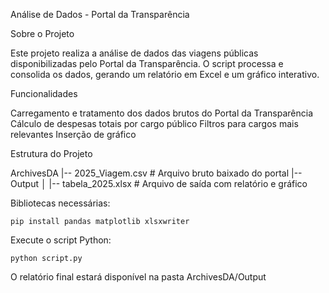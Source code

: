 Análise de Dados - Portal da Transparência

Sobre o Projeto

  Este projeto realiza a análise de dados das viagens públicas disponibilizadas pelo Portal da Transparência. 
  O script processa e consolida os dados, gerando um relatório em Excel e um gráfico interativo.

Funcionalidades

  Carregamento e tratamento dos dados brutos do Portal da Transparência
  Cálculo de despesas totais por cargo público
  Filtros para cargos mais relevantes
  Inserção de gráfico

Estrutura do Projeto

   ArchivesDA
  |-- 2025_Viagem.csv   # Arquivo bruto baixado do portal
  |-- Output
  │   |-- tabela_2025.xlsx   # Arquivo de saída com relatório e gráfico


Bibliotecas necessárias:

    pip install pandas matplotlib xlsxwriter

Execute o script Python:

    python script.py

  O relatório final estará disponível na pasta ArchivesDA/Output
